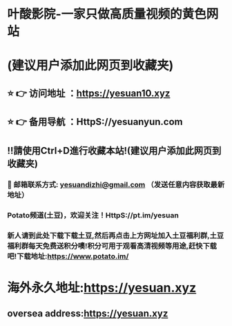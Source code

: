 # 叶酸影院-一家只做高质量视频的黄色网站
# (建议用户添加此网页到收藏夹)
## ⭐️ 👉 访问地址 ：https://yesuan10.xyz
## ⭐️ 👉 备用导航 ：HttpS://yesuanyun.com

## ‼️請使用Ctrl+D進行收藏本站!(建议用户添加此网页到收藏夹)

### 📧 邮箱联系方式: yesuandizhi@gmail.com （发送任意内容获取最新地址）

### Potato频道(土豆)，欢迎关注！HttpS://pt.im/yesuan

### 新人请到此处下载下载土豆,然后再点击上方网址加入土豆福利群,土豆福利群每天免费送积分噢!积分可用于观看高清视频等用途,赶快下载吧!下载地址:https://www.potato.im/

# 海外永久地址:https://yesuan.xyz
## oversea address:https://yesuan.xyz
